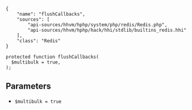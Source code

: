 ``` yamlmeta
{
    "name": "flushCallbacks",
    "sources": [
        "api-sources/hhvm/hphp/system/php/redis/Redis.php",
        "api-sources/hhvm/hphp/hack/hhi/stdlib/builtins_redis.hhi"
    ],
    "class": "Redis"
}
```




``` Hack
protected function flushCallbacks(
  $multibulk = true,
);
```




## Parameters




+ ` $multibulk = true `
<!-- HHAPIDOC -->
